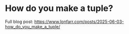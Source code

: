 # How do you make a tuple?

Full blog post:
https://www.lonfarr.com/posts/2025-06-03-how_do_you_make_a_tuple/
